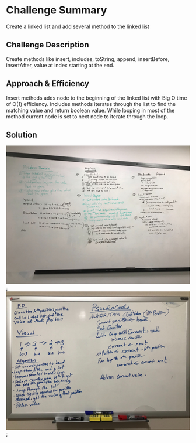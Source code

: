 # Challenge Summary
Create a linked list and add several method to the linked list


## Challenge Description
Create methods like insert, includes, toString, append, insertBefore, insertAfter, value at index
starting at the end.


## Approach & Efficiency
<!-- What approach did you take? Why? What is the Big O space/time for this approach? -->
Insert methods adds node to the beginning of the linked list with Big O time of O(1) efficiency. 
Includes methods iterates through the list to find the matching value and return boolean value.
While looping in most of the method current node is set to next node to iterate through the loop. 

## Solution
<!-- Embedded whiteboard image -->

![White Board image](../assets/linkedList.jpg);
![White Board image](../assets/ll-kth-fromEnd.jpg);

